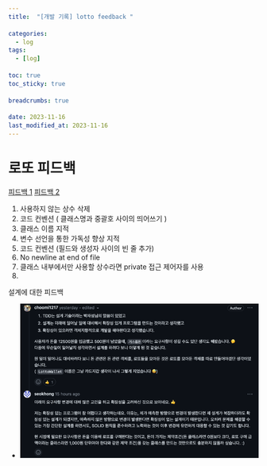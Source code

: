 ```yaml
---
title:  "[개발 기록] lotto feedback "

categories:
  - log
tags:
  - [log]
  
toc: true
toc_sticky: true

breadcrumbs: true

date: 2023-11-16
last_modified_at: 2023-11-16
---
```


# 로또 피드백 
[피드백 1](https://github.com/next-step/java-lotto/pull/3371)
[피드백 2](https://github.com/next-step/java-lotto/pull/3447)

1. 사용하지 않는 상수 삭제
2. 코드 컨벤션 ( 클래스명과 중괄호 사이의 띄어쓰기 )
3. 클래스 이름 지적
4. 변수 선언을 통한 가독성 향상 지적
5. 코드 컨벤션 (필드와 생성자 사이의 빈 줄 추가)
6. No newline at end of file
7. 클래스 내부에서만 사용할 상수라면 private 접근 제어자를 사용
8. 
설계에 대한 피드백
   - ![너무 좋은 피드백](./img_2.png)
